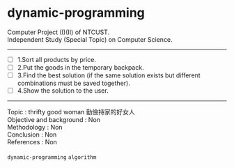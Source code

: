 # dynamic-programming

Computer Project (I)(II) of NTCUST.<br>
Independent Study (Special Topic) on Computer Science.<br>

---
- [ ] 1.Sort all products by price.
- [ ] 2.Put the goods in the temporary backpack.
- [ ] 3.Find the best solution (if the same solution exists but different combinations must be saved together).
- [ ] 4.Show the solution to the user.
---

Topic : thrifty good woman 勤儉持家的好女人<br>
Objective and background : Non<br>
Methodology : Non<br>
Conclusion : Non<br>
References : Non<br>
<br>
`dynamic-programming` `algorithm`
